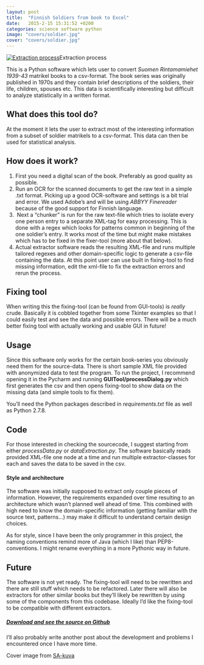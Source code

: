 ```yaml
---
layout: post
title:  "Finnish Soldiers from book to Excel"
date:   2015-2-15 15:31:52 +0200
categories: science software python
image: "covers/soldier.jpg"
cover: "covers/soldier.jpg"
---
```


[![Extraction process](http://i.imgur.com/Obp8gM8.jpg)](http://i.imgur.com/Obp8gM8.jpg)Extraction process

This is a Python software which lets user to convert *Suomen Rintamamiehet 1939-43* matrikel books to a csv-format. The book series was originally published in 1970s and they contain brief descriptions of the soldiers, their life, children, spouses etc. This data is scientifically interesting but difficult to analyze statistically in a written format.


## What does this tool do?

At the moment it lets the user to extract most of the interesting information from a subset of soldier matrikels to a csv-format. This data can then be used for statistical analysis.


## How does it work?

1. First you need a digital scan of the book. Preferably as good quality as possible.
2. Run an OCR for the scanned documents to get the raw text in a simple .txt format. Picking up a good OCR-software and settings is a bit trial and error. We used Adobe’s and will be using *ABBYY Finereader* because of the good support for Finnish language.
3.  Next a “chunker” is run for the raw text-file which tries to isolate every one person entry to a separate XML-tag for easy processing. This is done with a regex which looks for patterns common in beginning of the one soldier’s entry. It works most of the time but might make mistakes which has to be fixed in the fixer-tool (more about that below).
4. Actual extractor software reads the resulting XML-file and runs multiple tailored regexes and other domain-specific logic to generate a csv-file containing the data. At this point user can use built in fixing-tool to find missing information, edit the xml-file to fix the extraction errors and rerun the process.


## Fixing tool

When writing this the fixing-tool (can be found from GUI-tools) is *really* crude. Basically it is cobbled together from some Tkinter examples so that I could easily test and see the data and possible errors. There will be a much better fixing tool with actually working and usable GUI in future!


## Usage

Since this software only works for the certain book-series you obviously need them for the source-data. There is short sample XML file provided with anonymized data to test the program. To run the project, I recommend opening it in the Pycharm and running **GUITool/processDialog.py** which first generates the csv and then opens fixing-tool to show data on the missing data (and simple tools to fix them).

You’ll need the Python packages described in *requirements.txt* file as well as Python 2.7.8.


## Code

For those interested in checking the sourcecode, I suggest starting from either *processData.py* or *dataExtraction.py*. The software basically reads provided XML-file one node at a time and run multiple extractor-classes for each and saves the data to be saved in the csv.

#### Style and architecture

The software was initially supposed to extract only couple pieces of information. However, the requirements expanded over time resulting to an architecture which wasn’t planned well ahead of time. This combined with high need to know the domain-specific information (getting familiar with the source text, patterns…) may make it difficult to understand certain design choices.

As for style, since I have been the only programmer in this project, the naming conventions remind more of Java (which I like) than PEP8-conventions. I might rename everything in a more Pythonic way in future.


## Future

The software is not yet ready. The fixing-tool will need to be rewritten and there are still stuff which needs to be refactored. Later there will also be extractors for other similar books but they’ll likely be rewritten by using some of the components from this codebase. Ideally I’d like the fixing-tool to be compatible with different extractors.


##### [Download and see the source on Github](https://github.com/Tumetsu/finnish-soldiers-matrikel-extractor)

I’ll also probably write another post about the development and problems I encountered once I have more time.

Cover image from [SA-kuva](sa-kuva.fi)

